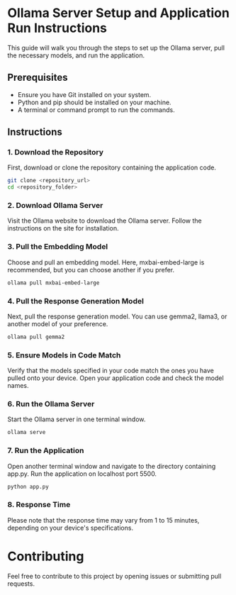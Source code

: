 # Ollama Server Setup and Application Run Instructions

This guide will walk you through the steps to set up the Ollama server, pull the necessary models, and run the application.

## Prerequisites

- Ensure you have Git installed on your system.
- Python and pip should be installed on your machine.
- A terminal or command prompt to run the commands.

## Instructions

### 1. Download the Repository

First, download or clone the repository containing the application code.

```sh
git clone <repository_url>
cd <repository_folder>
```

### 2. Download Ollama Server
Visit the Ollama website to download the Ollama server. Follow the instructions on the site for installation.

### 3. Pull the Embedding Model
Choose and pull an embedding model. Here, mxbai-embed-large is recommended, but you can choose another if you prefer.

```sh
ollama pull mxbai-embed-large
```

### 4. Pull the Response Generation Model
Next, pull the response generation model. You can use gemma2, llama3, or another model of your preference.

```sh
ollama pull gemma2
```

### 5. Ensure Models in Code Match
Verify that the models specified in your code match the ones you have pulled onto your device. Open your application code and check the model names.

### 6. Run the Ollama Server
Start the Ollama server in one terminal window.

```sh
ollama serve
```

### 7. Run the Application
Open another terminal window and navigate to the directory containing app.py. Run the application on localhost port 5500.

```sh
python app.py
```

### 8. Response Time
Please note that the response time may vary from 1 to 15 minutes, depending on your device's specifications.

# Contributing
Feel free to contribute to this project by opening issues or submitting pull requests.

